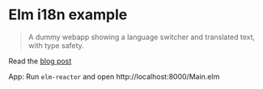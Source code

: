 # Elm i18n example

> A dummy webapp showing a language switcher and translated text, with type safety.

Read the [blog post](http://gizra.com/content/elm-i18n-type-safety)

App: Run `elm-reactor` and open http://localhost:8000/Main.elm
